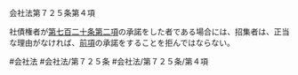 会社法第７２５条第４項

社債権者が[第七百二十条第二項](会社法＿＿＿＿第７２０条第２項)の承諾をした者である場合には、招集者は、正当な理由がなければ、[前項](会社法＿＿＿＿第７２５条第３項)の承諾をすることを拒んではならない。

#会社法
#会社法/第７２５条
#会社法/第７２５条/第４項
